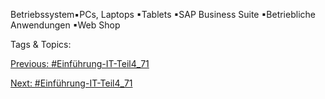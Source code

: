 Betriebssystem▪PCs, Laptops
▪Tablets
▪SAP Business Suite
▪Betriebliche Anwendungen
▪Web Shop

   Tags & Topics:
   

[Previous: #Einführung-IT-Teil4_71](Einführung-IT-Teil4_71.md)

[Next: #Einführung-IT-Teil4_71](Einführung-IT-Teil4_71.md)